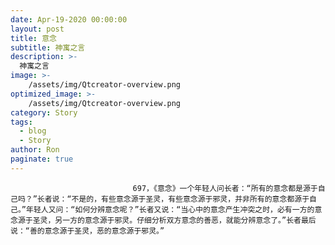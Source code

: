 ```yaml
---
date: Apr-19-2020 00:00:00
layout: post
title: 意念
subtitle: 神寓之言
description: >-
  神寓之言
image: >-
    /assets/img/Qtcreator-overview.png
optimized_image: >-
    /assets/img/Qtcreator-overview.png
category: Story
tags:
  - blog
  - Story
author: Ron
paginate: true
---
```


							　　697，《意念》一个年轻人问长者：“所有的意念都是源于自己吗？”长者说：“不是的，有些意念源于圣灵，有些意念源于邪灵，并非所有的意念都源于自己。”年轻人又问：“如何分辨意念呢？”长者又说：“当心中的意念产生冲突之时，必有一方的意念源于圣灵，另一方的意念源于邪灵。仔细分析双方意念的善恶，就能分辨意念了。”长者最后说：“善的意念源于圣灵，恶的意念源于邪灵。”
